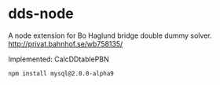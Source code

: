 dds-node
========

A node extension for Bo Haglund  bridge double dummy solver. http://privat.bahnhof.se/wb758135/

Implemented:
CalcDDtablePBN

```bash
npm install mysql@2.0.0-alpha9
```

